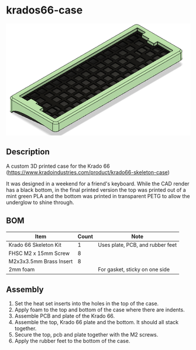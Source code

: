 # krados66-case

![CAD rendering of the case](https://raw.githubusercontent.com/SgtWiggles/krados66-case/main/Case.png)

## Description

A custom 3D printed case for the Krado 66 (<https://www.kradoindustries.com/product/krado66-skeleton-case>)

It was designed in a weekend for a friend's keyboard. While the CAD render has a black bottom, in the final printed version the top was printed out of a mint green PLA and the bottom was printed in transparent PETG to allow the underglow to shine through.

## BOM

|Item|Count|Note|
|----|-----|----|
|Krado 66 Skeleton Kit|1| Uses plate, PCB, and rubber feet|
|FHSC M2 x 15mm Screw  |8| |
|M2x3x3.5mm Brass Insert  |8| |
|2mm foam || For gasket, sticky on one side |

## Assembly

1) Set the heat set inserts into the holes in the top of the case.
2) Apply foam to the top and bottom of the case where there are indents.
3) Assemble PCB and plate of the Krado 66.
4) Assemble the top, Krado 66 plate and the bottom. It should all stack together.
5) Secure the top, pcb and plate together with the M2 screws.
6) Apply the rubber feet to the bottom of the case.

